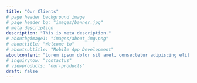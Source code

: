 ```yaml
---
title: "Our Clients"
# page header background image
# page_header_bg: "images/banner.jpg"
# meta description
description: "This is meta description."
# aboutbgimage1: "images/about_img.png"
# abouttitle: "Welcome to"
# aboutsubtitle: "Mobile App Development"
aboutcontent: "Lorem ipsum dolor sit amet, consectetur adipiscing elit, sed do eiusmod tempor incididunt ut labore et dolore magna aliqua. Ut enim ad minim veniam, quis nostrud exercitation ullamco laboris nisi ut aliquip ex ea commodo"
# inquirynow: "contactus"
# viewproducts: "our-products"
draft: false
---
```


